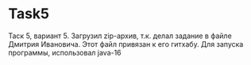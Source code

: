 # Task5

Таск 5, вариант 5. Загрузил zip-архив, т.к. делал задание в файле Дмитрия Ивановича. Этот файл привязан к его гитхабу. 
Для запуска программы, использовал java-16
